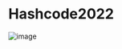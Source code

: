 # Hashcode2022

![image](https://user-images.githubusercontent.com/55875752/155699214-eef4bd5c-4c48-49bb-805b-015259b3a836.png)
